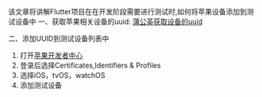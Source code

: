 该文章将讲解Flutter项目在在开发阶段需要进行测试时,如何将苹果设备添加到测试设备中
一、获取苹果相关设备的uuid:
[蒲公英获取设备的uuid](http://www.pgyer.com/tools/udid)

二、添加UUID到测试设备列表中
1. 打开[苹果开发者中心](http://developer.apple.com/)
2. 登录后选择Certificates,Identifiers & Profiles
3. 选择iOS，tvOS，watchOS
4. 添加测试设备

